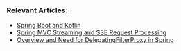 ### Relevant Articles:
- [Spring Boot and Kotlin](http://www.baeldung.com/spring-boot-kotlin)
- [Spring MVC Streaming and SSE Request Processing](http://www.baeldung.com/spring-mvc-sse-streams)
- [Overview and Need for DelegatingFilterProxy in Spring](https://www.baeldung.com/spring-delegating-filter-proxy)
